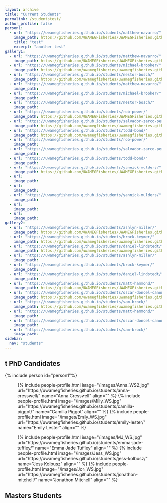 ```yaml
---
layout: archive
title: "Current Students"
permalink: /studentstest/
author_profile: false
person1: 
  - url: "https://uwamegfisheries.github.io/students/matthew-navarro/"
    image_path: https://github.com/UWAMEGFisheries/UWAMEGFisheries.github.io/blob/master/images/Matt_N_WS.jpg?raw=true
    title: "test"
    excerpt: "another test"
gallery1:
  - url: "https://uwamegfisheries.github.io/students/matthew-navarro/"
    image_path: https://github.com/UWAMEGFisheries/UWAMEGFisheries.github.io/blob/master/images/Matt_N_WS.jpg?raw=true
  - url: "https://uwamegfisheries.github.io/students/michael-brooker/"
    image_path: https://github.com/uwamegfisheries/uwamegfisheries.github.io/blob/master/images/Brooker_WS.jpg?raw=true
  - url: "https://uwamegfisheries.github.io/students/nestor-bosch/"
    image_path: https://github.com/uwamegfisheries/uwamegfisheries.github.io/blob/master/images/Nestor_WS.jpg?raw=true
  - url: "https://uwamegfisheries.github.io/students/matthew-navarro/"
    image_path: 
  - url: "https://uwamegfisheries.github.io/students/michael-brooker/"
    image_path: 
  - url: "https://uwamegfisheries.github.io/students/nestor-bosch/"
    image_path: 
  - url: "https://uwamegfisheries.github.io/students/rob-power/"
    image_path: https://github.com/UWAMEGFisheries/UWAMEGFisheries.github.io/blob/master/images/blank.png?raw=true
  - url: "https://uwamegfisheries.github.io/students/salvador-zarco-perello/"
    image_path: https://github.com/uwamegfisheries/uwamegfisheries.github.io/blob/master/images/Salvador.png?raw=true
  - url: "https://uwamegfisheries.github.io/students/todd-bond/"
    image_path: https://github.com/uwamegfisheries/uwamegfisheries.github.io/blob/master/images/Todd_WS.jpg?raw=true
  - url: "https://uwamegfisheries.github.io/students/rob-power/"
    image_path: 
  - url: "https://uwamegfisheries.github.io/students/salvador-zarco-perello/"
    image_path: 
  - url: "https://uwamegfisheries.github.io/students/todd-bond/"
    image_path: 
  - url: "https://uwamegfisheries.github.io/students/yannick-mulders/"
    image_path: https://github.com/UWAMEGFisheries/UWAMEGFisheries.github.io/blob/master/images/Yannick_WS.jpg?raw=true
  - url: 
    image_path: 
  - url: 
    image_path: 
  - url: "https://uwamegfisheries.github.io/students/yannick-mulders/"
    image_path: 
  - url: 
    image_path: 
  - url: 
    image_path: 
gallery2:
  - url: "https://uwamegfisheries.github.io/students/ashlyn-miller/"
    image_path: https://github.com/UWAMEGFisheries/UWAMEGFisheries.github.io/blob/master/images/Ash_WS.jpg?raw=true
  - url: "https://uwamegfisheries.github.io/students/brock-keymer/"
    image_path: https://github.com/uwamegfisheries/uwamegfisheries.github.io/blob/master/images/Brock_WS.jpg?raw=true
  - url: "https://uwamegfisheries.github.io/students/daniel-lindstedt/"
    image_path: https://github.com/uwamegfisheries/uwamegfisheries.github.io/blob/master/images/Dan_WS.jpg?raw=true
  - url: "https://uwamegfisheries.github.io/students/ashlyn-miller/"
    image_path: 
  - url: "https://uwamegfisheries.github.io/students/brock-keymer/"
    image_path: 
  - url: "https://uwamegfisheries.github.io/students/daniel-lindstedt/"
    image_path: 
  - url: "https://uwamegfisheries.github.io/students/matt-hammond/"
    image_path: https://github.com/UWAMEGFisheries/UWAMEGFisheries.github.io/blob/master/images/Matt_WS.JPG?raw=true
  - url: "https://uwamegfisheries.github.io/students/oscar-doncel-canon/"
    image_path: https://github.com/uwamegfisheries/uwamegfisheries.github.io/blob/master/images/Oscar_WS.jpg?raw=true
  - url: "https://uwamegfisheries.github.io/students/sam-brock/"
    image_path: https://github.com/uwamegfisheries/uwamegfisheries.github.io/blob/master/images/blank.png?raw=true
  - url: "https://uwamegfisheries.github.io/students/matt-hammond/"
    image_path: 
  - url: "https://uwamegfisheries.github.io/students/oscar-doncel-canon/"
    image_path: 
  - url: "https://uwamegfisheries.github.io/students/sam-brock/"
    image_path: 
sidebar:
  nav: "students"
---
```

## t PhD Candidates

{% include person id="person1"%}

<figure class="third">
	{% include people-profile.html image="/images/Anna_WS2.jpg" url="https://uwamegfisheries.github.io/students/anna-cresswell/" name="Anna Cresswell" align="" %}
	{% include people-profile.html image="/images/Milly_WS.jpg" url="https://uwamegfisheries.github.io/students/camilla-piggot/" name="Camilla Piggot" align="" %}
	{% include people-profile.html image="/images/Emily_WS.jpg" url="https://uwamegfisheries.github.io/students/emily-lester/" name="Emily Lester" align="" %}
</figure>

<figure class="third">
	{% include people-profile.html image="/images/MJ_WS.jpg" url="https://uwamegfisheries.github.io/students/emma-jade-tuffley/" name="Emma Jade Tuffley" align="" %}
	{% include people-profile.html image="/images/Jess_WS.jpg" url="https://uwamegfisheries.github.io/students/jess-kolbusz/" name="Jess Kolbusz" align="" %}
	{% include people-profile.html image="/images/Jon_WS.jpg" url="https://uwamegfisheries.github.io/students/jonathon-mitchell/" name="Jonathon Mitchell" align="" %}
</figure>
 
## Masters Students

